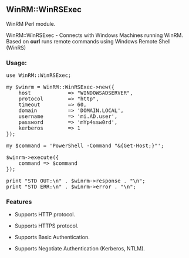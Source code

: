 ## WinRM::WinRSExec

WinRM Perl module.

WinRM::WinRSExec - Connects with Windows Machines running WinRM.
Based on **curl** runs remote commands using Windows Remote Shell (WinRS)

### Usage:

<pre>
use WinRM::WinRSExec;

my $winrm = WinRM::WinRSExec->new({
    host            => "WINDOWSADSERVER",
    protocol        => "http",
    timeout         => 60,
    domain          => 'DOMAIN.LOCAL',
    username        => 'mi.AD.user',
    password        => 'mYp4ssw0rd',
    kerberos        => 1
});

my $command = 'PowerShell -Command "&{Get-Host;}"';

$winrm->execute({
    command => $command
});

print "STD OUT:\n" . $winrm->response . "\n";
print "STD ERR:\n" . $winrm->error . "\n";
</pre>

### Features

- Supports HTTP protocol.

- Supports HTTPS protocol.

- Supports Basic Authentication.

- Supports Negotiate Authentication (Kerberos, NTLM).
